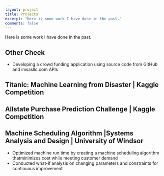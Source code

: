 ```yaml
---
layout: project
title: Projects
excerpt: "Here is some work I have done in the past."
comments: false
---
```


Here is some work I have done in the past.

## Other Cheek	                                                                                                                             
* Developing a crowd funding application using source code from GitHub and imsasllc.com APIs

## Titanic: Machine Learning from Disaster | Kaggle Competition					               

## Allstate Purchase Prediction Challenge | Kaggle Competition				   	                 

## Machine Scheduling Algorithm |Systems Analysis and Design | University of Windsor	                                
* Optimized machine run time by creating a machine scheduling algorithm thatminimizes cost while meeting customer demand
* Conducted what-if analysis on changing parameters and constraints for continuous improvement
